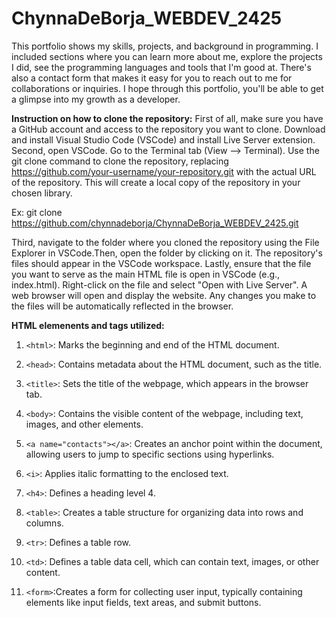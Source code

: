 # ChynnaDeBorja_WEBDEV_2425
This portfolio shows my skills, projects, and background in programming. I included sections where you can learn more about me, explore the projects I did, see the programming languages and tools that I'm good at. There's also a contact form that makes it easy for you to reach out to me for collaborations or inquiries. I hope through this portfolio, you'll be able to get a glimpse into my growth as a developer.

**Instruction on how to clone the repository:**
First of all, make sure you have a GitHub account and access to the repository you want to clone. Download and install Visual Studio Code (VSCode) and install Live Server extension.
Second, open VSCode. Go to the Terminal tab (View --> Terminal). Use the git clone command to clone the repository, replacing https://github.com/your-username/your-repository.git with the actual URL of the repository. This will create a local copy of the repository in your chosen library.

Ex:
git clone https://github.com/chynnadeborja/ChynnaDeBorja_WEBDEV_2425.git

Third, navigate to the folder where you cloned the repository using the File Explorer in VSCode.Then, open the folder by clicking on it. The repository's files should appear in the VSCode workspace.
Lastly, ensure that the file you want to serve as the main HTML file is open in VSCode (e.g., index.html). Right-click on the file and select "Open with Live Server". A web browser will open and display the website. Any changes you make to the files will be automatically reflected in the browser.

**HTML elemenents and tags utilized:**

1. `<html>`: Marks the beginning and end of the HTML document.

2. `<head>`: Contains metadata about the HTML document, such as the title.

3. `<title>`: Sets the title of the webpage, which appears in the browser tab.

4. `<body>`: Contains the visible content of the webpage, including text, images, and other elements.

5. `<a name="contacts"></a>`: Creates an anchor point within the document, allowing users to jump to specific sections using hyperlinks.

6. `<i>`: Applies italic formatting to the enclosed text.

7. `<h4>`: Defines a heading level 4.

8. `<table>`: Creates a table structure for organizing data into rows and columns.

9. `<tr>`: Defines a table row.

10. `<td>`: Defines a table data cell, which can contain text, images, or other content.

11. `<form>`:Creates a form for collecting user input, typically containing elements like input fields, text areas, and submit buttons.
